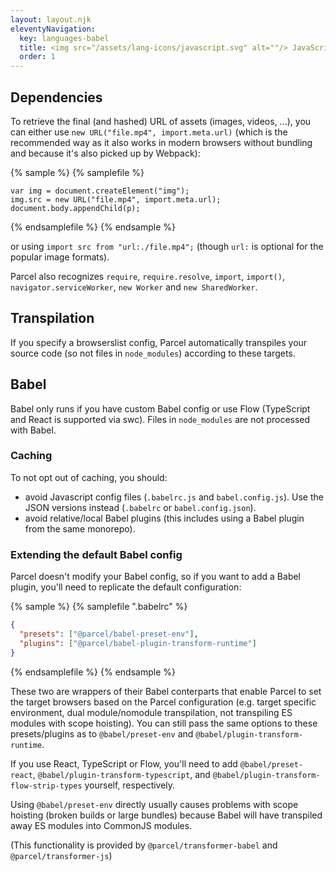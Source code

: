 ```yaml
---
layout: layout.njk
eleventyNavigation:
  key: languages-babel
  title: <img src="/assets/lang-icons/javascript.svg" alt=""/> JavaScript (Babel)
  order: 1
---
```


## Dependencies

To retrieve the final (and hashed) URL of assets (images, videos, ...), you can either use `new URL("file.mp4", import.meta.url)` (which is the recommended way as it also works in modern browsers without bundling and because it's also picked up by Webpack):

{% sample %}
{% samplefile %}

```js/1
var img = document.createElement("img");
img.src = new URL("file.mp4", import.meta.url);
document.body.appendChild(p);
```

{% endsamplefile %}
{% endsample %}

or using `import src from "url:./file.mp4";` (though `url:` is optional for the popular image formats).

Parcel also recognizes `require`, `require.resolve`, `import`, `import()`, `navigator.serviceWorker`, `new Worker` and `new SharedWorker`.

## Transpilation

If you specify a browserslist config, Parcel automatically transpiles your source code (so not files in `node_modules`) according to these targets.

## Babel

Babel only runs if you have custom Babel config or use Flow (TypeScript and React is supported via swc). Files in `node_modules` are not processed with Babel.

### Caching

To not opt out of caching, you should:

- avoid Javascript config files (`.babelrc.js` and `babel.config.js`). Use the JSON versions instead (`.babelrc` or `babel.config.json`).
- avoid relative/local Babel plugins (this includes using a Babel plugin from the same monorepo).

### Extending the default Babel config

Parcel doesn't modify your Babel config, so if you want to add a Babel plugin, you'll need to replicate the default configuration:

{% sample %}
{% samplefile ".babelrc" %}

```json
{
  "presets": ["@parcel/babel-preset-env"],
  "plugins": ["@parcel/babel-plugin-transform-runtime"]
}
```

{% endsamplefile %}
{% endsample %}

These two are wrappers of their Babel conterparts that enable Parcel to set the target browsers based on the Parcel configuration (e.g. target specific environment, dual module/nomodule transpilation, not transpiling ES modules with scope hoisting). You can still pass the same options to these presets/plugins as to `@babel/preset-env` and `@babel/plugin-transform-runtime`.

If you use React, TypeScript or Flow, you'll need to add `@babel/preset-react`, `@babel/plugin-transform-typescript`, and `@babel/plugin-transform-flow-strip-types` yourself, respectively.

Using `@babel/preset-env` directly usually causes problems with scope hoisting (broken builds or large bundles) because Babel will have transpiled away ES modules into CommonJS modules.

(This functionality is provided by `@parcel/transformer-babel` and `@parcel/transformer-js`)
